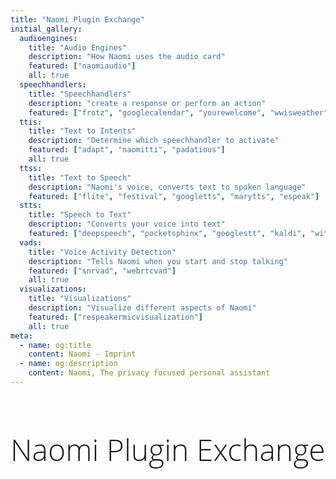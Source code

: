 ```yaml
---
title: "Naomi Plugin Exchange"
initial_gallery:
  audioengines:
    title: "Audio Engines"
    description: "How Naomi uses the audio card"
    featured: ["naomiaudio"]
    all: true
  speechhandlers:
    title: "Speechhandlers"
    description: "create a response or perform an action"
    featured: ["frotz", "googlecalendar", "yourewelcome", "wwisweather", "mdpcontrol"]
  ttis:
    title: "Text to Intents"
    description: "Determine which speechhandler to activate"
    featured: ["adapt", "naomitti", "padatious"]
    all: true
  ttss:
    title: "Text to Speech"
    description: "Naomi's voice, converts text to spoken language"
    featured: ["flite", "festival", "googletts", "marytts", "espeak"]
  stts:
    title: "Speech to Text"
    description: "Converts your voice into text"
    featured: ["deepspeech", "pocketsphinx", "googlestt", "kaldi", "witai"]
  vads:
    title: "Voice Activity Detection"
    description: "Tells Naomi when you start and stop talking"
    featured: ["snrvad", "webrtcvad"]
    all: true
  visualizations:
    title: "Visualizations"
    description: "Visualize different aspects of Naomi"
    featured: ["respeakermicvisualization"]
    all: true
meta:
  - name: og:title
    content: Naomi - Imprint
  - name: og:description
    content: Naomi, The privacy focused personal assistant
---
```


<h1 class="welcome">Naomi Plugin Exchange</h1>

<style>
h1.welcome {
  font-family: 'Open Sans', sans-serif;
  font-weight: 300;
  font-size: 36pt;
}
</style>



<PluginSearch />
